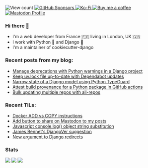 <span><img src="https://komarev.com/ghpvc/?username=browniebroke&color=blue" alt="View count"></span>
<a href="https://github.com/sponsors/browniebroke">
  <img alt="GitHub Sponsors" src="https://img.shields.io/github/sponsors/browniebroke?logo=github&style=flat-square">
</a>
<a href="https://ko-fi.com/browniebroke">
  <img alt="Ko-Fi" src="https://img.shields.io/badge/Ko--fi-00b9fe?style=flat-square&logo=ko-fi">
</a>
<a href="https://www.buymeacoffee.com/browniebroke">
  <img alt="Buy me a coffee" src="https://img.shields.io/badge/Buy%20me%20a%20coffee-ffdd00?style=flat-square&logo=buy-me-a-coffee&logoColor=000000">
</a>
<a rel="me" href="https://fosstodon.org/@browniebroke">
  <img alt="Mastodon Profile" src="https://img.shields.io/mastodon/follow/109287018935608331?domain=https%3A%2F%2Ffosstodon.org&style=social">
</a>



### Hi there 👋

- I'm a web developer from France 🇫🇷 living in London, UK 🇬🇧
- I work with Python :snake: and Django :unicorn:
- I'm a maintainer of cookiecutter-django

### Recent posts from my blog:

<!--START_SECTION:blog-->
* [Manage deprecations with Python warnings in a Django project](https:&#x2F;&#x2F;browniebroke.com&#x2F;blog&#x2F;manage-deprecations-with-python-warnings-in-a-django-project&#x2F;)
* [Keep uv.lock file up-to-date with Dependabot updates](https:&#x2F;&#x2F;browniebroke.com&#x2F;blog&#x2F;keep-uv.lock-file-up-to-date-with-dependabot-updates&#x2F;)
* [Narrow state of a Django model using Python TypeGuard](https:&#x2F;&#x2F;browniebroke.com&#x2F;blog&#x2F;narrow-state-of-a-django-model-using-python-typeguard&#x2F;)
* [Attest build provenance for a Python package in GitHub actions](https:&#x2F;&#x2F;browniebroke.com&#x2F;blog&#x2F;attest-build-provenance-for-a-python-package-in-github-actions&#x2F;)
* [Bulk updating multiple repos with all-repos](https:&#x2F;&#x2F;browniebroke.com&#x2F;blog&#x2F;bulk-updating-multiple-repos-with-all-repos&#x2F;)
<!--END_SECTION:blog-->

### Recent TILs:

<!--START_SECTION:tils-->
* [Docker ADD vs COPY instructions](https:&#x2F;&#x2F;browniebroke.com&#x2F;tils&#x2F;docker-add-vs-copy-instructions&#x2F;)
* [Add button to share on Mastodon to my posts](https:&#x2F;&#x2F;browniebroke.com&#x2F;tils&#x2F;add-button-to-share-on-mastodon-to-my-posts&#x2F;)
* [Javascript console.log() object string substitution](https:&#x2F;&#x2F;browniebroke.com&#x2F;tils&#x2F;javascript-console-log-object-string-substitution&#x2F;)
* [James Bennet&#39;s DjangoVer suggestion](https:&#x2F;&#x2F;browniebroke.com&#x2F;tils&#x2F;james-bennet&#39;s-djangover-suggestion&#x2F;)
* [New  argument to Django redirects](https:&#x2F;&#x2F;browniebroke.com&#x2F;tils&#x2F;new-argument-to-django-redirects&#x2F;)
<!--END_SECTION:tils-->


### Stats

[![](http://github-profile-summary-cards.vercel.app/api/cards/profile-details?username=browniebroke&theme=dracula)](https://github.com/vn7n24fzkq/github-profile-summary-cards)
[![](http://github-profile-summary-cards.vercel.app/api/cards/repos-per-language?username=browniebroke&theme=dracula)](https://github.com/vn7n24fzkq/github-profile-summary-cards)
[![](http://github-profile-summary-cards.vercel.app/api/cards/most-commit-language?username=browniebroke&theme=dracula)](https://github.com/vn7n24fzkq/github-profile-summary-cards)
